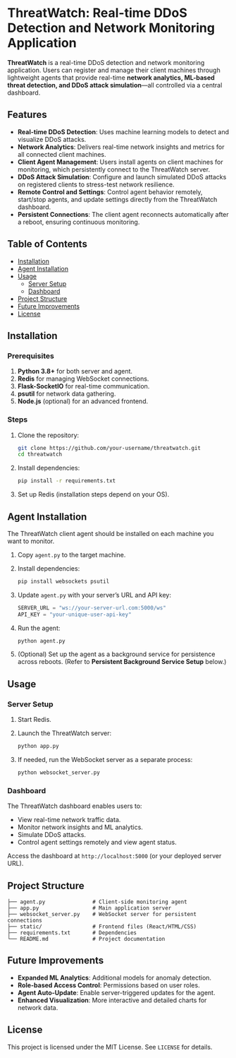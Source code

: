 # ThreatWatch: Real-time DDoS Detection and Network Monitoring Application

**ThreatWatch** is a real-time DDoS detection and network monitoring application. Users can register and manage their client machines through lightweight agents that provide real-time **network analytics, ML-based threat detection, and DDoS attack simulation**—all controlled via a central dashboard.

## Features

- **Real-time DDoS Detection**: Uses machine learning models to detect and visualize DDoS attacks.
- **Network Analytics**: Delivers real-time network insights and metrics for all connected client machines.
- **Client Agent Management**: Users install agents on client machines for monitoring, which persistently connect to the ThreatWatch server.
- **DDoS Attack Simulation**: Configure and launch simulated DDoS attacks on registered clients to stress-test network resilience.
- **Remote Control and Settings**: Control agent behavior remotely, start/stop agents, and update settings directly from the ThreatWatch dashboard.
- **Persistent Connections**: The client agent reconnects automatically after a reboot, ensuring continuous monitoring.

## Table of Contents

- [Installation](#installation)
- [Agent Installation](#agent-installation)
- [Usage](#usage)
  - [Server Setup](#server-setup)
  - [Dashboard](#dashboard)
- [Project Structure](#project-structure)
- [Future Improvements](#future-improvements)
- [License](#license)

## Installation

### Prerequisites

1. **Python 3.8+** for both server and agent.
2. **Redis** for managing WebSocket connections.
3. **Flask-SocketIO** for real-time communication.
4. **psutil** for network data gathering.
5. **Node.js** (optional) for an advanced frontend.

### Steps

1. Clone the repository:
   ```bash
   git clone https://github.com/your-username/threatwatch.git
   cd threatwatch
   ```

2. Install dependencies:
   ```bash
   pip install -r requirements.txt
   ```

3. Set up Redis (installation steps depend on your OS).

## Agent Installation

The ThreatWatch client agent should be installed on each machine you want to monitor.

1. Copy `agent.py` to the target machine.
2. Install dependencies:
   ```bash
   pip install websockets psutil
   ```
3. Update `agent.py` with your server’s URL and API key:
   ```python
   SERVER_URL = "ws://your-server-url.com:5000/ws"
   API_KEY = "your-unique-user-api-key"
   ```
4. Run the agent:
   ```bash
   python agent.py
   ```

5. (Optional) Set up the agent as a background service for persistence across reboots. (Refer to **Persistent Background Service Setup** below.)

## Usage

### Server Setup

1. Start Redis.
2. Launch the ThreatWatch server:
   ```bash
   python app.py
   ```

3. If needed, run the WebSocket server as a separate process:
   ```bash
   python websocket_server.py
   ```

### Dashboard

The ThreatWatch dashboard enables users to:

- View real-time network traffic data.
- Monitor network insights and ML analytics.
- Simulate DDoS attacks.
- Control agent settings remotely and view agent status.

Access the dashboard at `http://localhost:5000` (or your deployed server URL).

## Project Structure

```plaintext
├── agent.py               # Client-side monitoring agent
├── app.py                 # Main application server
├── websocket_server.py    # WebSocket server for persistent connections
├── static/                # Frontend files (React/HTML/CSS)
├── requirements.txt       # Dependencies
└── README.md              # Project documentation
```

## Future Improvements

- **Expanded ML Analytics**: Additional models for anomaly detection.
- **Role-based Access Control**: Permissions based on user roles.
- **Agent Auto-Update**: Enable server-triggered updates for the agent.
- **Enhanced Visualization**: More interactive and detailed charts for network data.

## License

This project is licensed under the MIT License. See `LICENSE` for details.
